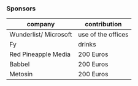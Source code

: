 ### Sponsors

| company  | contribution|
|----------|-------------|
| Wunderlist/ Microsoft | use of the offices |
| Fy| drinks|
| Red Pineapple Media | 200 Euros |
| Babbel | 200 Euros |
| Metosin | 200 Euros |
